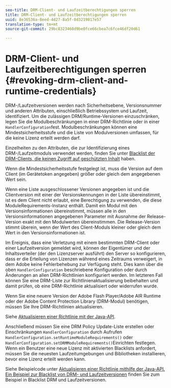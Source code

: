 ```yaml
---
seo-title: DRM-Client- und Laufzeitberechtigungen sperren
title: DRM-Client- und Laufzeitberechtigungen sperren
uuid: 8e36536a-8eed-4d27-8a5f-8d3219817e57
translation-type: tm+mt
source-git-commit: 29bc8323460d9be0fce66cbea7c6fce46df20d61

---
```



# DRM-Client- und Laufzeitberechtigungen sperren {#revoking-drm-client-and-runtime-credentials}

DRM-/Laufzeitversionen werden nach Sicherheitsebene, Versionsnummer und anderen Attributen, einschließlich Betriebssystem und Laufzeit, identifiziert. Um die zulässigen DRM/Runtime-Versionen einzuschränken, legen Sie die Modulbeschränkungen in einer DRM-Richtlinie oder in einer `HandlerConfiguration`fest. Modulbeschränkungen können eine Mindestsicherheitsstufe und die Liste von Modulversionen umfassen, für die keine Lizenz erteilt werden darf.

Einzelheiten zu den Attributen, die zur Identifizierung eines DRM-/Laufzeitmoduls verwendet werden, finden Sie unter [Blacklist der DRM-Clients, die keinen Zugriff auf geschützten Inhalt](../../protecting-content/introduction/usage-rules/runtime-application-restrictions/blacklist-drm-clients.md) haben.

Wenn die Mindestsicherheitsstufe festgelegt ist, muss die Version auf dem Client (im Gerätetoken angegeben) größer oder gleich dem angegebenen Wert sein.

Wenn eine Liste ausgeschlossener Versionen angegeben ist und die Clientversion mit einer der Versionskennungen in der Liste übereinstimmt, ist es dem Client nicht erlaubt, eine Berechtigung zu verwenden, die diese ModuleRequirements-Instanz enthält. Damit ein Modul mit den Versionsinformationen übereinstimmt, müssen alle in den Versionsinformationen angegebenen Parameter mit Ausnahme der Release-Version exakt mit den Modulwerten übereinstimmen. Die Release-Version stimmt überein, wenn der Wert des Client-Moduls kleiner oder gleich dem Wert in den Versionsinformationen ist.

Im Ereignis, dass eine Verletzung mit einem bestimmten DRM-Client oder einer Laufzeitversion gemeldet wird, können der Eigentümer und der Inhaltsverteiler (der den Lizenzserver ausführt) den Server so konfigurieren, dass er die Erteilung von Lizenzen während eines Zeitraums verweigert, in dem Adobe keine Fehlerbehebung zur Verfügung steht. Dies kann über die oben `HandlerConfiguration` beschriebene Konfiguration oder durch Änderungen an allen DRM-Richtlinien konfiguriert werden. Im letzteren Fall können Sie eine DRM-Liste zur Richtlinienaktualisierung beibehalten und damit prüfen, ob eine DRM-Richtlinie aktualisiert oder widerrufen wurde.

Wenn Sie eine neuere Version der Adobe Flash Player/Adobe AIR Runtime oder der Adobe Content Protection Library (DRM-Modul) benötigen, müssen Sie Ihre DRM-Richtlinien aktualisieren.

Siehe [Aktualisieren einer Richtlinie mit der Java-API](../../protecting-content/working-policies-overview/updating-policy-using-java-api.md).

Anschließend müssen Sie eine DRM Policy Update-Liste erstellen oder Einschränkungen `HandlerConfiguration` durch Aufrufen `HandlerConfiguration.setRuntimeModuleRequirements()` oder `HandlerConfiguration.setDRMModuleRequirements()`Einrichten festlegen. Wenn ein Benutzer eine neue Lizenz mit aktivierten Blacklists anfordert, müssen Sie die neuesten Laufzeitumgebungen und Bibliotheken installieren, bevor eine Lizenz erteilt werden kann.

Siehe Beispielcode unter [Aktualisieren einer Richtlinie mithilfe der Java-API. Ein Beispiel zur Blacklist von DRM- und Laufzeitversionen](../../protecting-content/working-policies-overview/updating-policy-using-java-api.md) finden Sie zum Beispiel in Blacklist DRM und Laufzeitversionen.
